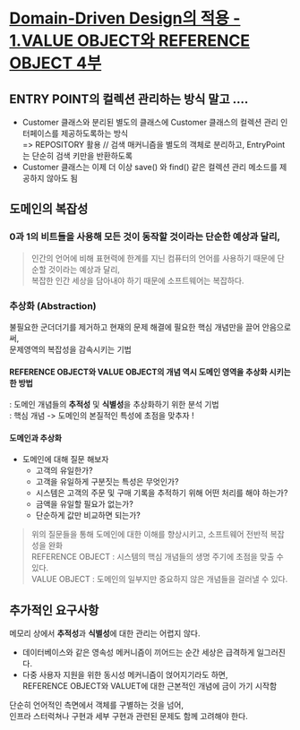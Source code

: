 # [Domain-Driven Design의 적용 - 1.VALUE OBJECT와 REFERENCE OBJECT 4부](http://aeternum.egloos.com/1115939)

## ENTRY POINT의 컬렉션 관리하는 방식 말고 ....  
* Customer 클래스와 분리된 별도의 클래스에 Customer 클래스의 컬렉션 관리 인터페이스를 제공하도록하는 방식  
=> REPOSITORY 활용 // 검색 매커니즘을 별도의 객체로 분리하고, EntryPoint는 단순히 검색 키만을 반환하도록  
* Customer 클래스는 이제 더 이상 save() 와 find() 같은 컬렉션 관리 메소드를 제공하지 않아도 됨  

## 도메인의 복잡성

### 0과 1의 비트들을 사용해 모든 것이 동작할 것이라는 단순한 예상과 달리,  
> 인간의 언어에 비해 표현력에 한계를 지닌 컴퓨터의 언어를 사용하기 때문에 단순할 것이라는 예상과 달리,  
> 복잡한 인간 세상을 담아내야 하기 때문에 소프트웨어는 복잡하다.

### 추상화 (Abstraction)
불필요한 군더더기를 제거하고 현재의 문제 해결에 필요한 핵심 개념만을 끌어 안음으로써,  
문제영역의 복잡성을 감속시키는 기법  

#### REFERENCE OBJECT와 VALUE OBJECT의 개념 역시 도메인 영역을 추상화 시키는 한 방법  
: 도메인 개념들의 **추적성** 및 **식별성**을 추상화하기 위한 분석 기법  
: 핵심 개념 -> 도메인의 본질적인 특성에 초점을 맞추자 !  

#### 도메인과 추상화

* 도메인에 대해 질문 해보자
  * 고객의 유일한가?
  * 고객을 유일하게 구분짓는 특성은 무엇인가?
  * 시스템은 고객의 주문 및 구매 기록을 추적하기 위해 어떤 처리를 해야 하는가?
  * 금액을 유일할 필요가 없는가?
  * 단순하게 값만 비교하면 되는가?
  
> 위의 질문들을 통해 도메인에 대한 이해를 향상시키고, 소프트웨어 전반적 복잡성을 완화  
> REFERENCE OBJECT : 시스템의 핵심 개념들의 생명 주기에 초점을 맞출 수 있다.  
> VALUE OBJECT : 도메인의 일부지만 중요하지 않은 개념들을 걸러낼 수 있다.

## 추가적인 요구사항

메모리 상에서 **추적성**과 **식별성**에 대한 관리는 어렵지 않다.
* 데이터베이스와 같은 영속성 메커니즘이 끼어드는 순간 세상은 급격하게 일그러진다.  
* 다중 사용자 지원을 위한 동시성 메커니즘이 얹어지기라도 하면,  
  REFERENCE OBJECT와 VALUET에 대한 근본적인 개념에 금이 가기 시작함  
  
단순히 언어적인 측면에서 객체를 구별하는 것을 넘어,  
인프라 스터럭쳐나 구현과 세부 구현과 관련된 문제도 함께 고려해야 한다.

